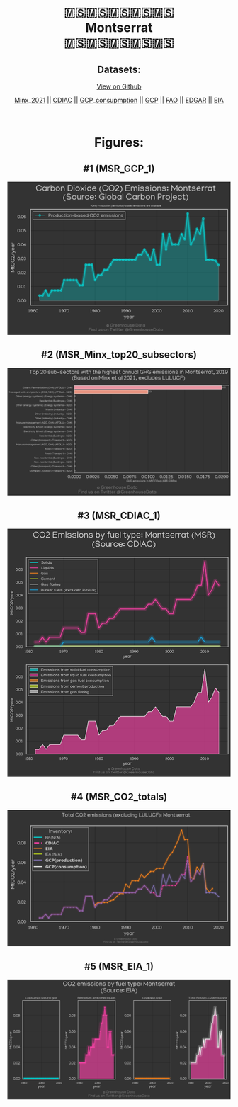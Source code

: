 
<center>
<h1 align="center">
🇲🇸🇲🇸🇲🇸🇲🇸🇲🇸
<br>
Montserrat
<br>
🇲🇸🇲🇸🇲🇸🇲🇸🇲🇸
</h1>
<h2>Datasets:</h2>
<p><a href="https://github.com/dquintani/GreenhouseData/tree/master/country_data/MSR_Montserrat/data">View on Github</a>
<br></p><p><a href="data/MSR_Minx_2021.csv">Minx_2021</a> || <a href="data/MSR_CDIAC.csv">CDIAC</a> || <a href="data/MSR_GCP_consupmption.csv">GCP_consupmption</a> || <a href="data/MSR_GCP.csv">GCP</a> || <a href="data/MSR_FAO.csv">FAO</a> || <a href="data/MSR_EDGAR.csv">EDGAR</a> || <a href="data/MSR_EIA.csv">EIA</a></p><p><br></p>
<h1>Figures:</h1><h2>#1 (MSR_GCP_1)</h2>
<p><img alt="" src="figures/MSR_GCP_1.png" /></p><h2>#2 (MSR_Minx_top20_subsectors)</h2>
<p><img alt="" src="figures/MSR_Minx_top20_subsectors.png" /></p><h2>#3 (MSR_CDIAC_1)</h2>
<p><img alt="" src="figures/MSR_CDIAC_1.png" /></p><h2>#4 (MSR_CO2_totals)</h2>
<p><img alt="" src="figures/MSR_CO2_totals.png" /></p><h2>#5 (MSR_EIA_1)</h2>
<p><img alt="" src="figures/MSR_EIA_1.png" /></p>